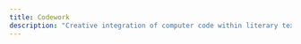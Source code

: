 ```yaml
---
title: Codework
description: "Creative integration of computer code within literary texts, where programming languages are used alongside natural language to create layered meanings and effects"
---
```


